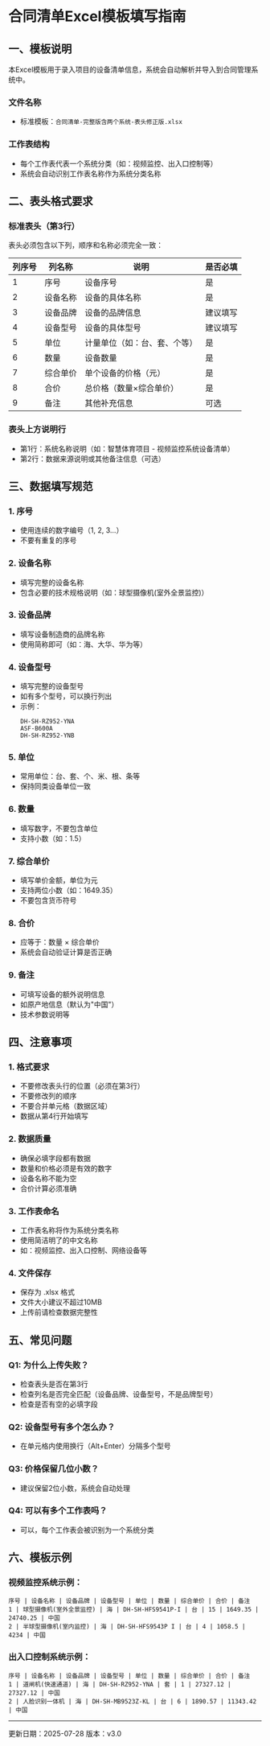 # 合同清单Excel模板填写指南

## 一、模板说明

本Excel模板用于录入项目的设备清单信息，系统会自动解析并导入到合同管理系统中。

### 文件名称
- 标准模板：`合同清单-完整版含两个系统-表头修正版.xlsx`

### 工作表结构
- 每个工作表代表一个系统分类（如：视频监控、出入口控制等）
- 系统会自动识别工作表名称作为系统分类名称

## 二、表头格式要求

### 标准表头（第3行）
表头必须包含以下列，顺序和名称必须完全一致：

| 列序号 | 列名称 | 说明 | 是否必填 |
|--------|--------|------|----------|
| 1 | 序号 | 设备序号 | 是 |
| 2 | 设备名称 | 设备的具体名称 | 是 |
| 3 | 设备品牌 | 设备的品牌信息 | 建议填写 |
| 4 | 设备型号 | 设备的具体型号 | 建议填写 |
| 5 | 单位 | 计量单位（如：台、套、个等） | 是 |
| 6 | 数量 | 设备数量 | 是 |
| 7 | 综合单价 | 单个设备的价格（元） | 是 |
| 8 | 合价 | 总价格（数量×综合单价） | 是 |
| 9 | 备注 | 其他补充信息 | 可选 |

### 表头上方说明行
- 第1行：系统名称说明（如：智慧体育项目 - 视频监控系统设备清单）
- 第2行：数据来源说明或其他备注信息（可选）

## 三、数据填写规范

### 1. 序号
- 使用连续的数字编号（1, 2, 3...）
- 不要有重复的序号

### 2. 设备名称
- 填写完整的设备名称
- 包含必要的技术规格说明（如：球型摄像机(室外全景监控)）

### 3. 设备品牌
- 填写设备制造商的品牌名称
- 使用简称即可（如：海、大华、华为等）

### 4. 设备型号
- 填写完整的设备型号
- 如有多个型号，可以换行列出
- 示例：
  ```
  DH-SH-RZ952-YNA
  ASF-B600A
  DH-SH-RZ952-YNB
  ```

### 5. 单位
- 常用单位：台、套、个、米、根、条等
- 保持同类设备单位一致

### 6. 数量
- 填写数字，不要包含单位
- 支持小数（如：1.5）

### 7. 综合单价
- 填写单价金额，单位为元
- 支持两位小数（如：1649.35）
- 不要包含货币符号

### 8. 合价
- 应等于：数量 × 综合单价
- 系统会自动验证计算是否正确

### 9. 备注
- 可填写设备的额外说明信息
- 如原产地信息（默认为"中国"）
- 技术参数说明等

## 四、注意事项

### 1. 格式要求
- 不要修改表头行的位置（必须在第3行）
- 不要修改列的顺序
- 不要合并单元格（数据区域）
- 数据从第4行开始填写

### 2. 数据质量
- 确保必填字段都有数据
- 数量和价格必须是有效的数字
- 设备名称不能为空
- 合价计算必须准确

### 3. 工作表命名
- 工作表名称将作为系统分类名称
- 使用简洁明了的中文名称
- 如：视频监控、出入口控制、网络设备等

### 4. 文件保存
- 保存为 .xlsx 格式
- 文件大小建议不超过10MB
- 上传前请检查数据完整性

## 五、常见问题

### Q1: 为什么上传失败？
- 检查表头是否在第3行
- 检查列名是否完全匹配（设备品牌、设备型号，不是品牌型号）
- 检查是否有空的必填字段

### Q2: 设备型号有多个怎么办？
- 在单元格内使用换行（Alt+Enter）分隔多个型号

### Q3: 价格保留几位小数？
- 建议保留2位小数，系统会自动处理

### Q4: 可以有多个工作表吗？
- 可以，每个工作表会被识别为一个系统分类

## 六、模板示例

### 视频监控系统示例：
```
序号 | 设备名称 | 设备品牌 | 设备型号 | 单位 | 数量 | 综合单价 | 合价 | 备注
1 | 球型摄像机(室外全景监控) | 海 | DH-SH-HFS9541P-I | 台 | 15 | 1649.35 | 24740.25 | 中国
2 | 半球型摄像机(室内监控) | 海 | DH-SH-HFS9543P I | 台 | 4 | 1058.5 | 4234 | 中国
```

### 出入口控制系统示例：
```
序号 | 设备名称 | 设备品牌 | 设备型号 | 单位 | 数量 | 综合单价 | 合价 | 备注
1 | 道闸机(快速通道) | 海 | DH-SH-RZ952-YNA | 套 | 1 | 27327.12 | 27327.12 | 中国
2 | 人脸识别一体机 | 海 | DH-SH-MB9523Z-KL | 台 | 6 | 1890.57 | 11343.42 | 中国
```

---

更新日期：2025-07-28
版本：v3.0
